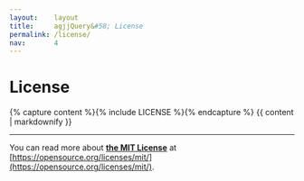 ```yaml
---
layout:    layout
title:     agjjQuery&#58; License
permalink: /license/
nav:       4
---
```


# License

{% capture content %}{% include LICENSE %}{% endcapture %}
{{ content | markdownify }}

---

You can read more about [**the MIT License**](https://opensource.org/licenses/mit/) at [https://opensource.org/licenses/mit/](https://opensource.org/licenses/mit/).
